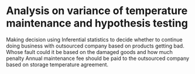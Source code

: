 # Analysis on variance of temperature maintenance and hypothesis testing
Making decision using Inferential statistics to decide whether to continue doing business with outsourced company based on products getting bad. Whose fault could it be based on the damaged goods and how much penalty Annual maintenance fee should be paid to the outsourced company based on storage temperature agreement.
